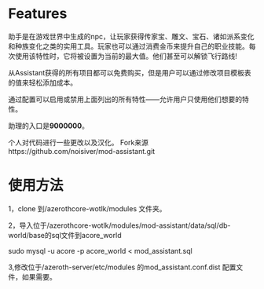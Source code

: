 # Features


助手是在游戏世界中生成的npc，让玩家获得传家宝、雕文、宝石、诸如派系变化和种族变化之类的实用工具。玩家也可以通过消费金币来提升自己的职业技能。每次使用该特性时，它将被设置为当前的最大值。他们甚至可以解锁飞行路线!

从Assistant获得的所有项目都可以免费购买，但是用户可以通过修改项目模板表的值来轻松添加成本。

通过配置可以启用或禁用上面列出的所有特性——允许用户只使用他们想要的特性。

助理的入口是**9000000**。

个人对代码进行一些更改以及汉化。
Fork来源https://github.com/noisiver/mod-assistant.git

# 使用方法
1，clone 到/azerothcore-wotlk/modules 文件夹。

2，导入位于/azerothcore-wotlk/modules/mod-assistant/data/sql/db-world/base的sql文件到acore_world    

sudo mysql -u acore -p acore_world < mod_assistant.sql    


3,修改位于/azeroth-server/etc/modules  的mod_assistant.conf.dist 配置文件，如果需要。
